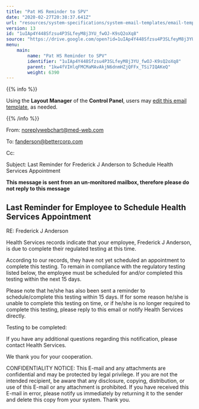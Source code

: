```yaml
---
title: "Pat HS Reminder to SPV"
date: "2020-02-27T20:38:37.641Z"
url: "resources/system-specifications/system-email-templates/email-templates-from-chart/pat-hs-reminder-to-spv.html"
version: 13
id: "1uIAp4Y448Sfzsu4P3SLfeyM8j3YU_fwOJ-K9sQ2oXq8"
source: "https://drive.google.com/open?id=1uIAp4Y448Sfzsu4P3SLfeyM8j3YU_fwOJ-K9sQ2oXq8"
menu:
    main:
        name: "Pat HS Reminder to SPV"
        identifier: "1uIAp4Y448Sfzsu4P3SLfeyM8j3YU_fwOJ-K9sQ2oXq8"
        parent: "1kw4fVIHlqFMCMaMAvAkjN6dnmHZjQFFx_TSi7IQAKeQ"
        weight: 6390
---
```









{{% info %}}

Using the **Layout Manager** of the **Control Panel**, users may [edit this email template](https://system/?f=admin&subfunc=layout_manager&search_for=email&layout_search=Go&lv_layout_manager_limit=0&opp=edit&doc_type=EHSRSPV&old_module=Email&old_name=Pat+HS+Reminder+to+Spv&active=0), as needed.

{{% /info %}}


From: noreplywebchart@med-web.com

To: fanderson@bettercorp.com

Cc:

Subject: Last Reminder for Frederick J Anderson to Schedule Health Services Appointment



****This message is sent from an un-monitored mailbox, therefore please do not reply to this message****

## Last Reminder for Employee to Schedule Health Services Appointment



RE: Frederick J Anderson



Health Services records indicate that your employee, Frederick J Anderson, is due to complete their regulated testing at this time.

According to our records, they have not yet scheduled an appointment to complete this testing. To remain in compliance with the regulatory testing listed below, the employee must be scheduled for and/or completed this testing within the next 15 days.

Please note that he/she has also been sent a reminder to schedule/complete this testing within 15 days. If for some reason he/she is unable to complete this testing on time, or if he/she is no longer required to complete this testing, please reply to this email or notify Health Services directly.

Testing to be completed:



If you have any additional questions regarding this notification, please contact Health Services.

We thank you for your cooperation.





CONFIDENTIALITY NOTICE: This E-mail and any attachments are confidential and may be protected by legal privilege. If you are not the intended recipient, be aware that any disclosure, copying, distribution, or use of this E-mail or any attachment is prohibited. If you have received this E-mail in error, please notify us immediately by returning it to the sender and delete this copy from your system. Thank you.



